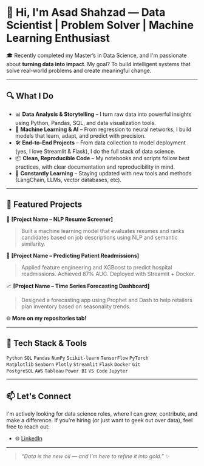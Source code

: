 # 👋 Hi, I'm Asad Shahzad — Data Scientist | Problem Solver | Machine Learning Enthusiast

🎓 Recently completed my Master’s in Data Science, and I'm passionate about **turning data into impact**. My goal? To build intelligent systems that solve real-world problems and create meaningful change.

---

## 🔍 What I Do

- 📊 **Data Analysis & Storytelling** – I turn raw data into powerful insights using Python, Pandas, SQL, and data visualization tools.
- 🤖 **Machine Learning & AI** – From regression to neural networks, I build models that learn, adapt, and predict with precision.
- 🛠️ **End-to-End Projects** – From data collection to model deployment (yes, I love Streamlit & Flask), I do the full stack of data science.
- 📦 **Clean, Reproducible Code** – My notebooks and scripts follow best practices, with clear documentation and reproducibility in mind.
- 🔁 **Constantly Learning** – Staying updated with new tools and methods (LangChain, LLMs, vector databases, etc).

---

## 🚀 Featured Projects

🧠 **[Project Name – NLP Resume Screener]**  
> Built a machine learning model that evaluates resumes and ranks candidates based on job descriptions using NLP and semantic similarity.

🏥 **[Project Name – Predicting Patient Readmissions]**  
> Applied feature engineering and XGBoost to predict hospital readmissions. Achieved 87% AUC. Deployed with Streamlit + Docker.

📈 **[Project Name – Time Series Forecasting Dashboard]**  
> Designed a forecasting app using Prophet and Dash to help retailers plan inventory based on seasonality trends.

🌐 **More on my repositories tab!**

---

## 🧰 Tech Stack & Tools

`Python` `SQL` `Pandas` `NumPy` `Scikit-learn` `TensorFlow` `PyTorch`  
`Matplotlib` `Seaborn` `Plotly` `Streamlit` `Flask` `Docker` `Git`  
`PostgreSQL` `AWS` `Tableau` `Power BI` `VS Code` `Jupyter`

---

## 📫 Let's Connect

I'm actively looking for data science roles, where I can grow, contribute, and make a difference. If you're hiring (or just want to geek out over data), feel free to reach out:

- 🌐 [LinkedIn](https://www.linkedin.com/in/asadshehzed)  

---

> *“Data is the new oil — and I’m here to refine it into gold.”* ✨

